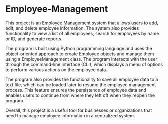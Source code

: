 # Employee-Management

This project is an Employee Management system that allows users to add, edit, and delete employee information. The system also provides functionality to view a list of all employees, search for employees by name or ID, and generate reports.

The program is built using Python programming language and uses the object-oriented approach to create Employee objects and manage them using a EmployeeManagement class. The program interacts with the user through the command-line interface (CLI), which displays a menu of options to perform various actions on the employee data.

The program also provides the functionality to save all employee data to a text file, which can be loaded later to resume the employee management process. This feature ensures the persistence of employee data and enables users to continue from where they left off when they reopen the program.

Overall, this project is a useful tool for businesses or organizations that need to manage employee information in a centralized system.
